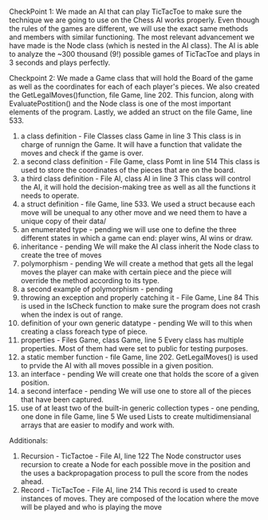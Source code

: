 
CheckPoint 1:
We made an AI that can play TicTacToe to make sure the technique we are going to use on the Chess AI works properly. Even though the rules of the games are different, we will use the exact same methods and members with similar functioning. The most relevant advancement we have made is the Node class (which is nested in the AI class). The AI is able to analyze the ~300 thousand (9!) possible games of TicTacToe and plays in 3 seconds and plays perfectly. 

Checkpoint 2:
We made a Game class that will hold the Board of the game as well as the coordinates for each of each player's pieces. We also created the GetLegalMoves()function, file Game, line 202. This funcion, along with EvaluatePostition() and the Node class is one of the most important elements of the program. Lastly, we added an struct on the file Game, line 533.


1. a class definition - File Classes class Game in line 3
        This class is in charge of runnign the Game. It will have a function that validate the moves and check if the game is over.
2. a second class definition - File Game, class Pomt in line 514
        This class is used to store the coordinates of the pieces that are on the board. 
3. a third class definition - File AI, class AI in line 3
         This class will control the AI, it will hold the decision-making tree as well as all the functions it needs to operate.
4. a struct definition - file Game, line 533.
        We used a struct because each move will be unequal to any other move and we need them to have a unique copy of their data/
5. an enumerated type - pending
         we will use one to define the three different states in which a game can end: player wins, AI wins or draw. 
6. inheritance - pending
        We will make the AI class inherit the Node class to create the tree of moves
7. polymorphism - pending
        We will create a method that gets all the legal moves the player can make with certain piece and the piece will override the method according to its type.
8. a second example of polymorphism - pending
9. throwing an exception and properly catching it - File Game, Line 84
        This is used in the IsCheck function to make sure the program does not crash when the index is out of range.
10. definition of your own generic datatype - pending
        We will to this when creating a class foreach type of piece.
11. properties - Files Game, class Game, line 5
        Every class has multiple properties. Most of them had were set to public for testing purposes.
12. a static member function - file Game, line 202.
        GetLegalMoves() is used to prvide the AI with all moves possible in a given position.
13. an interface - pending
        We will create one that holds the score of a given position.
14. a second interface - pending
        We will use one to store all of the pieces that have been captured.
15. use of at least two of the built-in generic collection types - one pending, one done in file Game, line 5
        We used Lists to create multidimensianal arrays that are easier to modify and work with.

Additionals:
1. Recursion - TicTactoe - File AI, line 122
        The Node constructor uses recursion to create a Node for each possible move in the position and the uses a backpropagation process to pull the score from the nodes ahead.
2. Record - TicTacToe - File AI, line 214
        This record is used to create instances of moves. They are composed of the location where the move will be played and who is playing the move